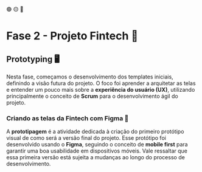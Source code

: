 🟢 🟡 🔴

# Fase 2 - Projeto Fintech 🚀

## Prototyping 🖥️

Nesta fase, começamos o desenvolvimento dos templates iniciais, definindo a visão futura do projeto. O foco foi aprender a arquitetar as telas e entender um pouco mais sobre a **experiência do usuário (UX)**, utilizando principalmente o conceito de **Scrum** para o desenvolvimento ágil do projeto.

### Criando as telas da Fintech com Figma 🎨

A **prototipagem** é a atividade dedicada à criação do primeiro protótipo visual de como será a versão final do projeto. Esse protótipo foi desenvolvido usando o **Figma**, seguindo o conceito de **mobile first** para garantir uma boa usabilidade em dispositivos móveis. Vale ressaltar que essa primeira versão está sujeita a mudanças ao longo do processo de desenvolvimento.
